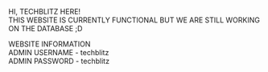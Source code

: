 HI, TECHBLITZ HERE!     
THIS WEBSITE IS CURRENTLY FUNCTIONAL BUT WE ARE STILL WORKING ON THE DATABASE ;D

WEBSITE INFORMATION   
ADMIN USERNAME - techblitz     
ADMIN PASSWORD - techblitz
